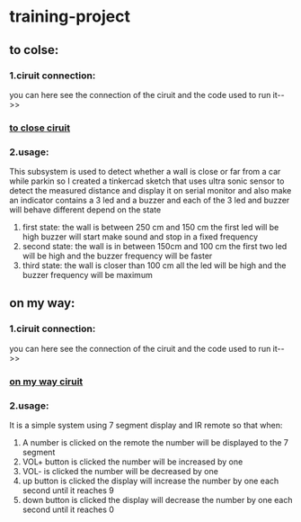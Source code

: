 # training-project
## to colse:
### 1.ciruit connection:
you can here see the connection of the ciruit and the code used to run it-->>
### [to close ciruit](https://www.tinkercad.com/things/aN5IIF9XL12-to-close)

### 2.usage:
This subsystem  is used to detect whether a wall is close or far from a car while parkin so I created a tinkercad sketch that uses ultra sonic sensor to detect the measured distance and display it on serial monitor and also make an indicator contains a 3 led and a buzzer and each of the 3 led and buzzer will behave different depend on the state
1. first state: the wall is between 250 cm and 150 cm
the first led will be high buzzer will start make sound and stop in a fixed frequency
2. second state: the wall is in between 150cm and 100 cm
the first two led will be high and the buzzer frequency will be faster
3. third state: the wall is closer than 100 cm
all the led will be high and the buzzer frequency will be maximum

## on my way:
### 1.ciruit connection:
you can here see the connection of the ciruit and the code used to run it-->>
### [on my way ciruit](https://www.tinkercad.com/things/2RJQfABzWkI-7-segment-display-with-ir-remot)

### 2.usage:
It is a simple system using 7 segment display and IR remote so that when:  
1. A number is clicked on the remote the number will be displayed to the 7 segment
2. VOL+ button is clicked the number will be increased by one
3. VOL- is clicked the number will be decreased by one
4. up button is clicked the display will increase the number by one each second until it reaches 9
5. down button is clicked the display will decrease the number by one each second until it reaches 0
